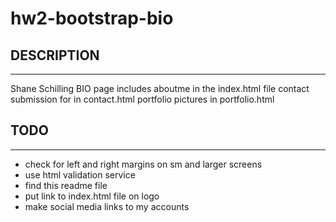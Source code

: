 # hw2-bootstrap-bio

## DESCRIPTION
---
Shane Schilling BIO page 
includes aboutme in the index.html file
contact submission for in contact.html
portfolio pictures in portfolio.html

## TODO
---
- check for left and right margins on sm and larger screens
- use html validation service 
- find this readme file
- put link to index.html file on logo
- make social media links to my accounts
